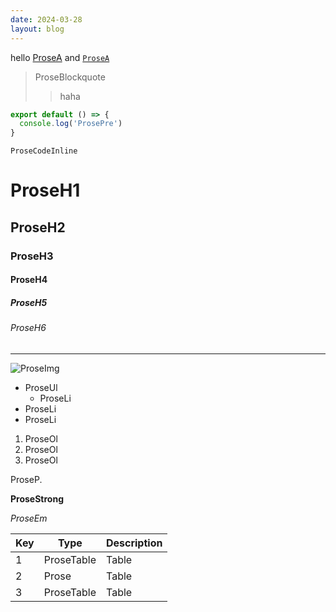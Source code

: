 ```yaml
---
date: 2024-03-28
layout: blog
---
```


hello [ProseA](https://www.google.com) and [`ProseA`](https://www.google.com)

> ProseBlockquote
>
>> haha

```js [file.js]
export default () => {
  console.log('ProsePre')
}
```

`ProseCodeInline`

# ProseH1

## ProseH2

### ProseH3

#### ProseH4

##### ProseH5

###### ProseH6

---

![ProseImg](/favicon.ico)

- ProseUl
  - ProseLi
- ProseLi
- ProseLi

1. ProseOl
2. ProseOl
3. ProseOl

ProseP.

**ProseStrong**

_ProseEm_

| Key | Type       | Description |
| --- | ---------- | ----------- |
| 1   | ProseTable | Table       |
| 2   | Prose      | Table       |
| 3   | ProseTable | Table       |
